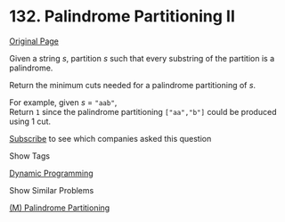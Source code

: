 # 132. Palindrome Partitioning II

[Original Page](https://leetcode.com/problems/palindrome-partitioning-ii/)

Given a string _s_, partition _s_ such that every substring of the partition is a palindrome.

Return the minimum cuts needed for a palindrome partitioning of _s_.

For example, given _s_ = `"aab"`,  
Return `1` since the palindrome partitioning `["aa","b"]` could be produced using 1 cut.

<div>

[Subscribe](/subscribe/) to see which companies asked this question

</div>

<div>

<div id="tags" class="btn btn-xs btn-warning">Show Tags</div>

<span class="hidebutton">[Dynamic Programming](/tag/dynamic-programming/)</span></div>

<div>

<div id="similar" class="btn btn-xs btn-warning">Show Similar Problems</div>

<span class="hidebutton">[(M) Palindrome Partitioning](/problems/palindrome-partitioning/)</span></div>